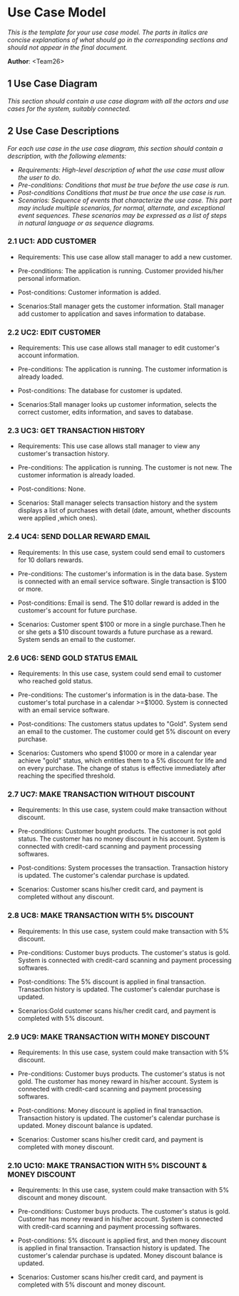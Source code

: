 # Use Case Model

*This is the template for your use case model. The parts in italics are concise explanations of what should go in the
corresponding sections and should not appear in the final document.*

**Author**: \<Team26\>

## 1 Use Case Diagram

*This section should contain a use case diagram with all the actors and use cases for the system, suitably connected.*

## 2 Use Case Descriptions

*For each use case in the use case diagram, this section should contain a description, with the following elements:*

- *Requirements: High-level description of what the use case must allow the user to do.*
- *Pre-conditions: Conditions that must be true before the use case is run.*
- *Post-conditions Conditions that must be true once the use case is run.*
- *Scenarios: Sequence of events that characterize the use case. This part may include multiple scenarios, for normal,
alternate, and exceptional event sequences. These scenarios may be expressed as a list of steps in natural language or
as sequence diagrams.*

### 2.1 UC1: ADD CUSTOMER
- Requirements: This use case allow stall manager to add a new customer.

- Pre-conditions: The application is running. Customer provided his/her personal information.

- Post-conditions: Customer information is added.

- Scenarios:Stall manager gets the customer information. Stall manager add customer to application and saves information
to database. 

### 2.2 UC2: EDIT CUSTOMER
- Requirements: This use case allows stall manager to edit customer's account information.

- Pre-conditions: The application is running. The customer information is already loaded.

- Post-conditions: The database for customer is updated.

- Scenarios:Stall manager looks up customer information, selects the correct customer, edits information, and saves to
database. 

### 2.3 UC3: GET TRANSACTION HISTORY
- Requirements: This use case allows stall manager to view any customer's transaction history.

- Pre-conditions: The application is running. The customer is not new. The customer information is
already loaded.

- Post-conditions: None.
- Scenarios: Stall manager selects transaction history and the system displays a list of purchases with detail (date,
amount, whether discounts were applied ,which ones).


### 2.4 UC4: SEND DOLLAR REWARD EMAIL
- Requirements: In this use case, system could send email to customers for 10 dollars rewards.

- Pre-conditions: The customer's information is in the data base. System is connected with an email service software.
Single transaction is $100 or more.
- Post-conditions: Email is send. The $10 dollar reward is added in the customer's account for future purchase.

- Scenarios: Customer spent $100 or more in a single purchase.Then he or she gets a $10 discount towards a future
purchase as a reward. System sends an email to the customer.

### 2.6 UC6: SEND GOLD STATUS EMAIL
- Requirements: In this use case, system could send email to customer who reached gold status.

- Pre-conditions: The customer's information is in the data-base. The customer's total purchase in a calendar >=$1000.
System is connected with an email service software. 

- Post-conditions: The customers status updates to "Gold". System send an email to the customer. The customer could get
5% discount on every purchase.

- Scenarios: Customers who spend $1000 or more in a calendar year achieve "gold" status, which entitles them to a 5%
discount for life and on every purchase. The change of status is effective immediately after reaching the specified
threshold. 

### 2.7 UC7: MAKE TRANSACTION WITHOUT DISCOUNT
- Requirements: In this use case, system could make transaction without discount.

- Pre-conditions: Customer bought products. The customer is not gold status. The customer has no money discount in his
account. System is connected with credit-card scanning and payment processing softwares. 

- Post-conditions: System processes the transaction. Transaction history is updated. The customer's calendar purchase
is updated.
 
- Scenarios: Customer scans his/her credit card, and payment is completed without any discount.

### 2.8 UC8: MAKE TRANSACTION WITH 5% DISCOUNT
- Requirements: In this use case, system could make transaction with 5% discount.

- Pre-conditions: Customer buys products. The customer's status is gold. System is connected with credit-card scanning
and payment processing softwares.

- Post-conditions: The 5% discount is applied in final transaction. Transaction history is updated. The customer's
calendar purchase is updated.

- Scenarios:Gold customer scans his/her credit card, and payment is completed with 5% discount.

### 2.9 UC9: MAKE TRANSACTION WITH MONEY DISCOUNT
- Requirements: In this use case, system could make transaction with 5% discount.

- Pre-conditions: Customer buys products. The customer's status is not gold. The customer has money reward in his/her
account. System is connected with credit-card scanning and payment processing softwares.

- Post-conditions: Money discount is applied in final transaction. Transaction history is updated. The customer's
calendar purchase is updated. Money discount balance is updated.

- Scenarios: Customer scans his/her credit card, and payment is completed with money discount.

### 2.10 UC10: MAKE TRANSACTION WITH 5% DISCOUNT & MONEY DISCOUNT
- Requirements: In this use case, system could make transaction with 5% discount and money discount.

- Pre-conditions: Customer buys products. The customer's status is gold. Customer has money reward in his/her account.
System is connected with credit-card scanning and payment processing softwares.

- Post-conditions: 5% discount is applied first, and then money discount is applied in final transaction. Transaction
history is updated. The customer's calendar purchase is updated. Money discount balance is updated.

- Scenarios: Customer scans his/her credit card, and payment is completed with 5% discount and money discount.

